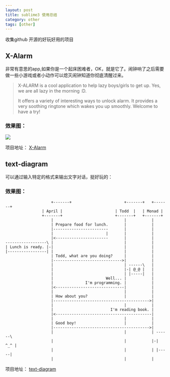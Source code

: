 ```yaml
---
layout: post
title: sublime3 使用总结
category: other
tags: [other]
---
```


收集github 开源的好玩好用的项目


## X-Alarm 

非常有意思的app,如果你是一个起床困难者，OK，就是它了。闹钟响了之后需要做一些小游戏或者小动作可以熄灭闹钟知道你彻底清醒过来。

> X-ALARM is a cool application to help lazy boys/girls to get up.
> Yes, we are all lazy in the morning :D.
> 
> It offers a variety of interesting ways to unlock alarm.
> It provides a very soothing ringtone which wakes you up smoothly.
> Welcome to have a try!

### 效果图：
![](http://loop-x.github.io/X-Alarm/assets/css/images/banner.png) <br/>

项目地址：
[X-Alarm](http://loop-x.github.io/X-Alarm/)


## text-diagram
可以通过输入特定的格式来输出文字对话，挺好玩的：


### 效果图：

``` 
                    +-------+                       +-------+   +-------+
                | April |                       | Todd  |   | Monad |
                +-------+                       +-------+   +-------+
                    |                               |           |
                    | Prepare food for lunch.       |           |
                    |------------------------       |           |
                    |                       |       |           |
                    |<-----------------------       |           |
------------------\ |                               |           |
| Lunch is ready. |-|                               |           |
|-----------------| |                               |           |
                    | Todd, what are you doing?     |           |
                    |------------------------------>|           |
                    |                               | ------\   |
                    |                               |-| @_@ |   |
                    |                               | |-----|   |
                    |                       Well... |           |
                    |              I'm programming. |           |
                    |<------------------------------|           |
                    |                               |           |
                    | How about you?                |           |
                    |------------------------------------------>|
                    |                               |           |
                    |                         I'm reading book. |
                    |<------------------------------------------|
                    |                               |           |
                    | Good boy!                     |           |
                    |------------------------------------------>|
                    |                               |           | ------\
                    |                               |           |-| ^_^ |
                    |                               |           | |-----|
                    |                               |           |
``` 


项目地址：
[text-diagram](https://github.com/weidagang/text-diagram)


